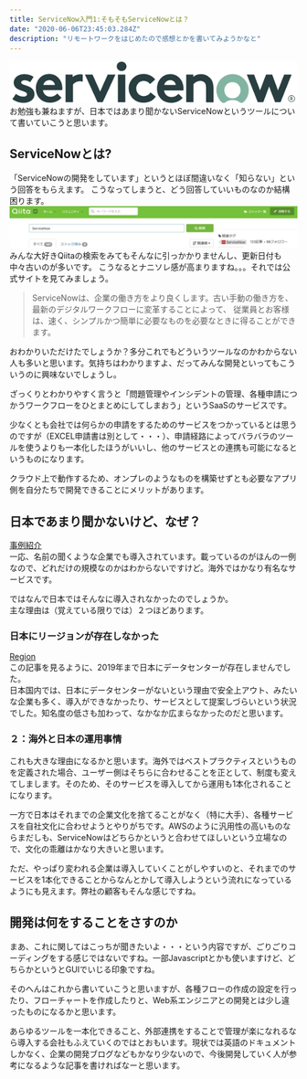 ```yaml
---
title: ServiceNow入門1:そもそもServiceNowとは？
date: "2020-06-06T23:45:03.284Z"
description: "リモートワークをはじめたので感想とかを書いてみようかなと"
---
```

![SN_Logo](./SNowLogo.png)  
お勉強も兼ねますが、日本ではあまり聞かないServiceNowというツールについて書いていこうと思います。 

## ServiceNowとは?
「ServiceNowの開発をしています」というとほぼ間違いなく「知らない」という回答をもらえます。
こうなってしまうと、どう回答していいものなのか結構困ります。
![SN_Qiita](./SN_Qiita.jpg)  
みんな大好きQiitaの検索をみてもそんなに引っかかりませんし、更新日付も中々古いのが多いです。
こうなるとナニソレ感が高まりますね。。。それでは公式サイトを見てみましょう。  
  
>ServiceNowは、企業の働き方をより良くします。古い手動の働き方を、最新のデジタルワークフローに変革することによって、
>従業員とお客様は、速く、シンプルかつ簡単に必要なものを必要なときに得ることができます。
  
おわかりいただけたでしょうか？多分これでもどういうツールなのかわからない人も多いと思います。気持ちはわかりますよ、だってみんな開発といってもこういうのに興味ないでしょうし。
  
ざっくりとわかりやすく言うと「問題管理やインシデントの管理、各種申請につかうワークフローをひとまとめにしてしまおう」というSaaSのサービスです。
  
少なくとも会社では何らかの申請をするためのサービスをつかっているとは思うのですが（EXCEL申請書は別として・・・）、申請経路によってバラバラのツールを使うよりも一本化したほうがいいし、他のサービスとの連携も可能になるというものになります。
  
クラウド上で動作するため、オンプレのようなものを構築せずとも必要なアプリ側を自分たちで開発できることにメリットがあります。

  
## 日本であまり聞かないけど、なぜ？
[事例紹介](https://www.servicenow.co.jp/customers.html)  
一応、名前の聞くような企業でも導入されています。載っているのがほんの一例なので、どれだけの規模なのかはわからないですけど。海外ではかなり有名なサービスです。
  
ではなんで日本ではそんなに導入されなかったのでしょうか。  
主な理由は（覚えている限りでは）２つほどあります。 

### 日本にリージョンが存在しなかった
[Region](https://cloud.watch.impress.co.jp/docs/news/1148800.html)  
この記事を見るように、2019年まで日本にデータセンターが存在しませんでした。  
日本国内では、日本にデータセンターがないという理由で安全上アウト、みたいな企業も多く、導入ができなかったり、サービスとして提案しづらいという状況でした。知名度の低さも加わって、なかなか広まらなかったのだと思います。


### ２：海外と日本の運用事情
これも大きな理由になるかと思います。海外ではベストプラクティスというものを定義された場合、ユーザー側はそちらに合わせることを正として、制度も変えてしまします。そのため、そのサービスを導入してから運用も1本化されることになります。
  
一方で日本はそれまでの企業文化を捨てることがなく（特に大手）、各種サービスを自社文化に合わせようとやりがちです。AWSのように汎用性の高いものならまだしも、ServiceNowはどちらかというと合わせてほしいという立場なので、文化の乖離はかなり大きいと思います。
  
ただ、やっぱり変われる企業は導入していくことがしやすいのと、それまでのサービスを1本化できることからなんとかして導入しようという流れになっているようにも見えます。弊社の顧客もそんな感じですね。
  

## 開発は何をすることをさすのか
まあ、これに関してはこっちが聞きたいよ・・・という内容ですが、ごりごりコーディングをする感じではないですね。一部Javascriptとかも使いますけど、どちらかというとGUIでいじる印象ですね。
  
そのへんはこれから書いていこうと思いますが、各種フローの作成の設定を行ったり、フローチャートを作成したりと、Web系エンジニアとの開発とは少し違ったものになるかと思います。
  
あらゆるツールを一本化できること、外部連携をすることで管理が楽になれるなら導入する会社もふえていくのではとおもいます。現状では英語のドキュメントしかなく、企業の開発ブログなどもかなり少ないので、今後開発していく人が参考になるような記事を書ければなーと思います。